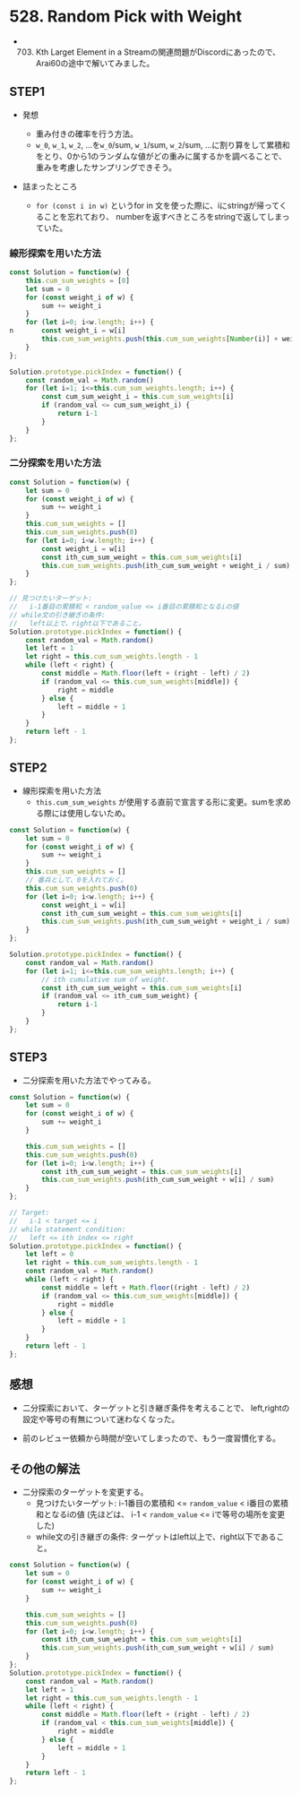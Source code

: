 # 528. Random Pick with Weight

* 703. Kth Larget Element in a Streamの関連問題がDiscordにあったので、
  Arai60の途中で解いてみました。

## STEP1

* 発想
  * 重み付きの確率を行う方法。
  * `w_0`, `w_1`, `w_2`, ...を`w_0`/sum, `w_1`/sum, `w_2`/sum, ...に割り算をして累積和をとり、0から1のランダムな値がどの重みに属するかを調べることで、重みを考慮したサンプリングできそう。

* 詰まったところ
  * `for (const i in w)` というfor in 文を使った際に、iにstringが帰ってくることを忘れており、
    numberを返すべきところをstringで返してしまっていた。

### 線形探索を用いた方法

```javascript
const Solution = function(w) {
    this.cum_sum_weights = [0]
    let sum = 0
    for (const weight_i of w) {
        sum += weight_i
    }
    for (let i=0; i<w.length; i++) {
n       const weight_i = w[i]
        this.cum_sum_weights.push(this.cum_sum_weights[Number(i)] + weight_i / sum)
    }
};

Solution.prototype.pickIndex = function() {
    const random_val = Math.random()
    for (let i=1; i<=this.cum_sum_weights.length; i++) {
        const cum_sum_weight_i = this.cum_sum_weights[i]
        if (random_val <= cum_sum_weight_i) {
            return i-1
        }
    }
};
```

### 二分探索を用いた方法

```javascript
const Solution = function(w) {
    let sum = 0
    for (const weight_i of w) {
        sum += weight_i
    }
    this.cum_sum_weights = []
    this.cum_sum_weights.push(0)
    for (let i=0; i<w.length; i++) {
        const weight_i = w[i]
        const ith_cum_sum_weight = this.cum_sum_weights[i]
        this.cum_sum_weights.push(ith_cum_sum_weight + weight_i / sum)
    }
};

// 見つけたいターゲット:
//   i-1番目の累積和 < random_value <= i番目の累積和となるiの値
// while文の引き継ぎの条件: 
//   left以上で、right以下であること。
Solution.prototype.pickIndex = function() {
    const random_val = Math.random()
    let left = 1
    let right = this.cum_sum_weights.length - 1
    while (left < right) {
        const middle = Math.floor(left + (right - left) / 2)
        if (random_val <= this.cum_sum_weights[middle]) {
            right = middle
        } else {
            left = middle + 1
        }
    }
    return left - 1
};
```


## STEP2

* 線形探索を用いた方法
  * `this.cum_sum_weights` が使用する直前で宣言する形に変更。sumを求める際には使用しないため。

```javascript
const Solution = function(w) {
    let sum = 0
    for (const weight_i of w) {
        sum += weight_i
    }
    this.cum_sum_weights = []
    // 番兵として、0を入れておく。
    this.cum_sum_weights.push(0)
    for (let i=0; i<w.length; i++) {
        const weight_i = w[i]
        const ith_cum_sum_weight = this.cum_sum_weights[i]
        this.cum_sum_weights.push(ith_cum_sum_weight + weight_i / sum)
    }
};

Solution.prototype.pickIndex = function() {
    const random_val = Math.random()
    for (let i=1; i<=this.cum_sum_weights.length; i++) {
        // ith cumulative sum of weight.
        const ith_cum_sum_weight = this.cum_sum_weights[i]
        if (random_val <= ith_cum_sum_weight) {
            return i-1
        }
    }
};
```

## STEP3

* 二分探索を用いた方法でやってみる。

```javascript
const Solution = function(w) {
    let sum = 0
    for (const weight_i of w) {
        sum += weight_i
    }

    this.cum_sum_weights = []
    this.cum_sum_weights.push(0)
    for (let i=0; i<w.length; i++) {
        const ith_cum_sum_weight = this.cum_sum_weights[i]
        this.cum_sum_weights.push(ith_cum_sum_weight + w[i] / sum)
    }
};

// Target: 
//   i-1 < target <= i
// while statement condition:
//   left <= ith index <= right
Solution.prototype.pickIndex = function() {
    let left = 0
    let right = this.cum_sum_weights.length - 1
    const random_val = Math.random()
    while (left < right) {
        const middle = left + Math.floor((right - left) / 2)
        if (random_val <= this.cum_sum_weights[middle]) {
            right = middle
        } else {
            left = middle + 1
        }
    }
    return left - 1
};
```

## 感想

* 二分探索において、ターゲットと引き継ぎ条件を考えることで、
  left,rightの設定や等号の有無について迷わなくなった。

* 前のレビュー依頼から時間が空いてしまったので、もう一度習慣化する。

## その他の解法

* 二分探索のターゲットを変更する。
  * 見つけたいターゲット: i-1番目の累積和 <= `random_value` < i番目の累積和となるiの値 (先ほどは、 i-1 < `random_value` <= iで等号の場所を変更した)
  * while文の引き継ぎの条件: ターゲットはleft以上で、right以下であること。

```javascript
const Solution = function(w) {
    let sum = 0
    for (const weight_i of w) {
        sum += weight_i
    }

    this.cum_sum_weights = []
    this.cum_sum_weights.push(0)
    for (let i=0; i<w.length; i++) {
        const ith_cum_sum_weight = this.cum_sum_weights[i]
        this.cum_sum_weights.push(ith_cum_sum_weight + w[i] / sum)
    }
};
Solution.prototype.pickIndex = function() {
    const random_val = Math.random()
    let left = 1
    let right = this.cum_sum_weights.length - 1
    while (left < right) {
        const middle = Math.floor(left + (right - left) / 2)
        if (random_val < this.cum_sum_weights[middle]) {
            right = middle
        } else {
            left = middle + 1
        }
    }
    return left - 1
};
```
